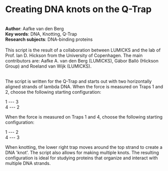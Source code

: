 <h1>Creating DNA knots on the Q-Trap</h1><br>
<b>Author</b>: Aafke van den Berg<br>
<b>Key words</b>: DNA, Knotting, Q-Trap<br>
<b>Research subjects</b>: DNA-binding proteins<br>
<br>
<div>This script is the result of a collaboration between LUMICKS and the lab of Prof. Ian D. Hickson from the University of Copenhagen. The main contributors are: Aafke A. van den Berg (LUMICKS), Gábor Balló (Hickson Group) and Roeland van Wijk (LUMICKS).</div><div><br></div><p>The script is written for the Q-Trap and starts out with two horizontally aligned strands of lambda DNA. When the force is measured on Traps 1 and 2, choose the following starting configuration:<br></p><p>1 --- 3<br>4  --- 2</p><p>When the force is measured on Traps 1 and 4, choose the following starting configuration:</p><p>1 --- 2<br>4  --- 3<br></p><p>When knotting, the lower right trap moves around the top strand to create a DNA 'knot'. The script also allows for making multiple knots. The resulting configuration is ideal for studying proteins that organize and interact with multiple DNA strands. <br></p><br><br>
<br>


